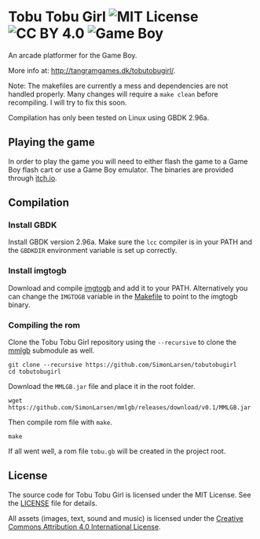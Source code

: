 # Tobu Tobu Girl ![MIT License](https://img.shields.io/badge/license-MIT%20License-blue.svg) ![CC BY 4.0](https://img.shields.io/badge/license-CC%20BY%204.0-blue.svg) ![Game Boy](https://img.shields.io/badge/platform-Game%20Boy-blue.svg)

An arcade platformer for the Game Boy.

More info at: http://tangramgames.dk/tobutobugirl/.

Note: The makefiles are currently a mess and dependencies are not handled properly. Many changes will require a `make clean` before recompiling. I will try to fix this soon.

Compilation has only been tested on Linux using GBDK 2.96a.

## Playing the game

In order to play the game you will need to either flash the game to a Game Boy flash cart or use a Game Boy emulator. The binaries are provided through [itch.io](https://tangramgames.itch.io/tobutobugirl).

## Compilation

### Install GBDK

Install GBDK version 2.96a. Make sure the `lcc` compiler is in your PATH and the `GBDKDIR` environment variable is set up correctly.

### Install imgtogb

Download and compile [imgtogb](https://github.com/SimonLarsen/imgtogb) and add it to your PATH. Alternatively you can change the `IMGTOGB` variable in the [Makefile](Makefile) to point to the imgtogb binary.

### Compiling the rom

Clone the Tobu Tobu Girl repository using the `--recursive` to clone the [mmlgb](https://github.com/SimonLarsen/mmlgb) submodule as well.

```
git clone --recursive https://github.com/SimonLarsen/tobutobugirl
cd tobutobugirl
```

Download the `MMLGB.jar` file and place it in the root folder.

```
wget https://github.com/SimonLarsen/mmlgb/releases/download/v0.1/MMLGB.jar
```

Then compile rom file with `make`.

```
make
```

If all went well, a rom file `tobu.gb` will be created in the project root.

## License

The source code for Tobu Tobu Girl is licensed under the MIT License. See the [LICENSE](LICENSE) file for details.

All assets (images, text, sound and music) is licensed under the [Creative Commons Attribution 4.0 International License](http://creativecommons.org/licenses/by/4.0/).
